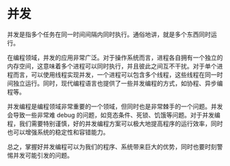 # 并发

并发是指多个任务在同一时间间隔内同时执行。通俗地讲，就是多个东西同时运行。

在编程领域，并发的应用非常广泛。对于操作系统而言，进程各自拥有一个独立的内存空间，这意味着多个进程可以同时执行，并且彼此之间互不干扰。对于单个进程而言，可以使用线程实现并发，一个进程可以包含多个线程，这些线程在同一时间独立运行。同时，现代编程语言也提供了一些并发编程的方式，如协程、异步编程等。

并发编程是编程领域非常重要的一个领域，但同时也是非常棘手的一个问题。并发会导致一些非常难 debug 的问题，如竞态条件、死锁、饥饿等问题。对于并发编程，我们需要特别谨慎，好的并发编程方案可以极大地提高程序的运行效率，同时也可以增强系统的稳定性和容错能力。

总之，掌握好并发编程可以为我们的程序、系统带来巨大的优势，同时也要时刻警惕并发可能引发的问题。
